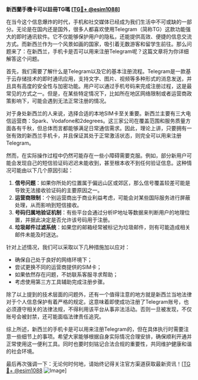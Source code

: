 **新西蘭手機卡可以註冊TG嗎 [[TG💪+ @esim1088](https://t.me/s/esim1088)]**

在当今这个信息爆炸的时代，手机和社交媒体已经成为我们生活中不可或缺的一部分。无论是在国内还是国外，很多人都喜欢使用Telegram（简称TG）这款功能强大的即时通讯软件。它不仅能够保护用户的隐私，还能提供高效、便捷的信息交流方式。而新西兰作为一个风景如画的国家，吸引着无数游客和留学生前往。那么问题来了：在新西兰，手机卡是否可以用来注册Telegram呢？这篇文章将为你详细解答这个问题。

首先，我们需要了解什么是Telegram以及它的基本注册流程。Telegram是一款基于云存储技术的即时通讯应用，支持文字、图片、视频等多种形式的消息发送，并且具有高度的安全性与加密功能。用户可以通过手机号码来完成注册过程，这是最常见的方式之一。但是，在某些特定情况下，比如所在地区网络限制或者运营商政策影响下，可能会遇到无法正常注册的情况。

对于身处新西兰的人来说，选择合适的本地SIM卡至关重要。新西兰主要有三大电信运营商：Spark、Vodafone和2degrees。这三家公司在覆盖范围和服务质量方面各有千秋，但总体而言都能够满足日常通信需求。因此，理论上讲，只要拥有一张有效的新西兰手机卡，并且保证其处于正常激活状态，则完全可以用来注册Telegram。

然而，在实际操作过程中仍然可能存在一些小障碍需要克服。例如，部分新用户可能会发现自己的短信验证码迟迟未能收到，甚至根本收不到任何验证信息。这种情况可能由以下几个原因引起：

1. **信号问题**：如果你所处的位置属于偏远山区或郊区，那么信号覆盖较差可能是导致无法接收验证码的主要原因之一。
2. **运营商限制**：个别运营商出于商业利益考虑，可能会对某些国际服务进行屏蔽处理，从而影响到短信接收。
3. **号码归属地验证机制**：有些平台会通过分析IP地址等数据来判断用户的地理位置，并据此决定是否允许该号码用于注册。
4. **垃圾邮件过滤系统**：如果您的邮箱经常被标记为垃圾邮件，则有可能造成相关邮件未能及时送达。

针对上述情况，我们可以采取以下几种措施加以应对：

- 确保自己处于良好的网络环境下；
- 尝试更换不同的运营商提供的SIM卡；
- 如果依然存在问题，不妨联系客服寻求帮助；
- 考虑使用第三方工具辅助完成注册步骤。

除了以上提到的技术层面的问题外，还有一个值得注意的地方就是新西兰当地法律对于个人信息保护有着严格的规定。这意味着即使成功注册了Telegram账号，也必须遵守相关的法律法规，不得利用该平台从事非法活动。否则一旦被发现，不仅账号会被封禁，还可能面临法律责任追究。

综上所述，新西兰的手机卡是可以用来注册Telegram的，但在具体执行时需要注意一些细节上的事项。希望大家能够根据自身实际情况合理安排，确保顺利开通并正常使用这一便利工具。同时也要时刻铭记合法合规的重要性，共同维护健康和谐的社会环境。

最后再次强调一下：无论何时何地，请始终记得关注官方渠道获取最新资讯！[[TG💪+ @esim1088](https://t.me/s/esim1088) ![Image](https://i.postimg.cc/4NQfJmqS/Snipaste-2025-05-13-00-14-12.png)]